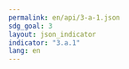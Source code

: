 ```yaml
---
permalink: en/api/3-a-1.json
sdg_goal: 3
layout: json_indicator
indicator: "3.a.1"
lang: en
---
```

